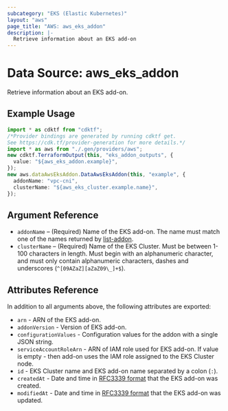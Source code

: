 ```yaml
---
subcategory: "EKS (Elastic Kubernetes)"
layout: "aws"
page_title: "AWS: aws_eks_addon"
description: |-
  Retrieve information about an EKS add-on
---
```


# Data Source: aws\_eks\_addon

Retrieve information about an EKS add-on.

## Example Usage

```typescript
import * as cdktf from "cdktf";
/*Provider bindings are generated by running cdktf get.
See https://cdk.tf/provider-generation for more details.*/
import * as aws from "./.gen/providers/aws";
new cdktf.TerraformOutput(this, "eks_addon_outputs", {
  value: "${aws_eks_addon.example}",
});
new aws.dataAwsEksAddon.DataAwsEksAddon(this, "example", {
  addonName: "vpc-cni",
  clusterName: "${aws_eks_cluster.example.name}",
});

```

## Argument Reference

* `addonName` – (Required) Name of the EKS add-on. The name must match one of
  the names returned by [list-addon](https://docs.aws.amazon.com/cli/latest/reference/eks/list-addons.html).
* `clusterName` – (Required) Name of the EKS Cluster. Must be between 1-100 characters in length. Must begin with an alphanumeric character, and must only contain alphanumeric characters, dashes and underscores (`^[09AZaZ][aZaZ09\_]+$`).

## Attributes Reference

In addition to all arguments above, the following attributes are exported:

* `arn` - ARN of the EKS add-on.
* `addonVersion` - Version of EKS add-on.
* `configurationValues` - Configuration values for the addon with a single JSON string.
* `serviceAccountRoleArn` - ARN of IAM role used for EKS add-on. If value is empty -
  then add-on uses the IAM role assigned to the EKS Cluster node.
* `id` - EKS Cluster name and EKS add-on name separated by a colon (`:`).
* `createdAt` - Date and time in [RFC3339 format](https://tools.ietf.org/html/rfc3339#section-5.8) that the EKS add-on was created.
* `modifiedAt` - Date and time in [RFC3339 format](https://tools.ietf.org/html/rfc3339#section-5.8) that the EKS add-on was updated.
